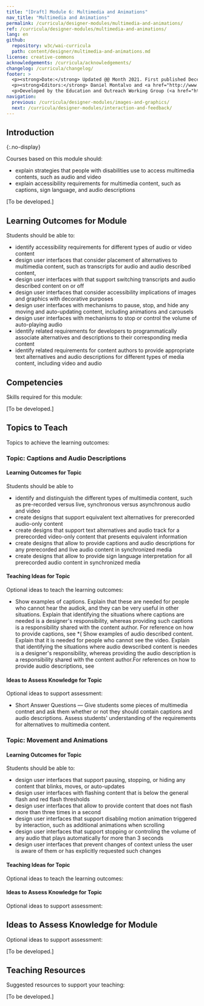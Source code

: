 ```yaml
---
title: "[Draft] Module 6: Multimedia and Animations"
nav_title: "Multimedia and Animations"
permalink: /curricula/designer-modules/multimedia-and-animations/
ref: /curricula/designer-modules/multimedia-and-animations/
lang: en
github:
  repository: w3c/wai-curricula
  path: content/designer/multimedia-and-animations.md
license: creative-commons
acknowledgements: /curricula/acknowledgements/
changelog: /curricula/changelog/
footer: >
  <p><strong>Date:</strong> Updated @@ Month 2021. First published December 2019. CHANGELOG</p>
  <p><strong>Editors:</strong> Daniel Montalvo and <a href="http://www.w3.org/People/shadi/">Shadi Abou-Zahra</a>. Contributors: <a href="https://www.w3.org/WAI/EO/EOWG-members">EOWG Participants</a>. ACKNOWLEDGEMENTS lists contributors and credits.</p>
  <p>Developed by the Education and Outreach Working Group (<a href="http://www.w3.org/WAI/EO/">EOWG</a>). Developed with support from the <a href="https://www.w3.org/WAI/about/projects/wai-guide/">WAI-Guide Project</a> funded by the European Commission (EC) under the Horizon 2020 program (Grant Agreement 822245).</p>
navigation:
  previous: /curricula/designer-modules/images-and-graphics/
  next: /curricula/designer-modules/interaction-and-feedback/
---
```


## Introduction
{:.no-display}

Courses based on this module should:

* explain strategies that people with disabilities use to access multimedia contents, such as audio and video
* explain accessibility requirements for multimedia content, such as captions, sign language, and audio descriptions


[To be developed.]

## Learning Outcomes for Module

Students should be able to:

* identify accessibility requirements for different types of audio or video content
* design user interfaces that consider placement of alternatives to multimedia content, such as transcripts for audio and audio described content,
* design user interfaces with that support switching transcripts and audio described content on or off
* design user interfaces that consider accessibility implications of images and graphics with decorative purposes
* design user interfaces with mechanisms to pause, stop, and hide any moving and auto-updating content, including animations and carousels
* design user interfaces with mechanisms to stop or control the volume of auto-playing audio
* identify related requirements for developers to programmatically associate alternatives and descriptions to their corresponding media content
* identify related requirements for content authors to provide appropriate text alternatives and audio descriptions for different types of media content, including video and audio

## Competencies

Skills required for this module:

[To be developed.]

## Topics to Teach

Topics to achieve the learning outcomes:

### Topic: Captions and Audio Descriptions

#### Learning Outcomes for Topic

Students should be able to

* identify and distinguish the different types of multimedia content, such as pre-recorded versus live, synchronous versus asynchronous audio and video
* create designs that support equivalent text alternatives for prerecorded audio-only content
* create designs that support text alternatives and audio track for a prerecorded video-only content that presents equivalent information
* create designs that allow to provide captions and audio descriptions for any prerecorded and live audio content in synchronized media
* create designs that allow to provide sign language interpretation for all prerecorded audio content in synchronized media

#### Teaching Ideas for Topic

Optional ideas to teach the learning outcomes:

* Show examples of captions. Explain that these are needed for people who cannot hear the audiok, and they can be very useful in other situations. Explain that identifying the situations where captions are needed is a designer's responsibility, whereas providing such captions is a responsibility shared with  the content author. For reference on how to provide captions, see
*( Show examples of audio described content. Explain that it is needed for people who cannot see the video. Explain that identifying the situations where audio dewscribed content is needes is a designer's responsibility, whereas providing the audio description is a responsibility shared with the content author.For references on how to provide audio descriptions, see

#### Ideas to Assess Knowledge for Topic

Optional ideas to support assessment:

* Short Answer Questions &mdash; Give students some pieces of multimedia contnet and ask them whether or not they should contain captions and audio descriptions. Assess students' understanding of the requirements for alternatives to multimedia content.

### Topic: Movement and Animations

#### Learning Outcomes for Topic

Students should be able to:

*  design user interfaces that support pausing, stopping, or hiding any content that blinks, moves, or auto-updates
* design user interfaces with flashing content that is below the general flash and red flash thresholds
* design user interfaces that allow to provide content that does not flash more than three times in a second
* design user interfaces that support disabling motion animation triggered by interaction, such as additional animations when scrolling
* design user interfaces that support stopping or controling the volume of any audio that plays automatically for more than 3 seconds
* design user interfaces that prevent changes of context unless the user is aware of them or has explicitly requested such changes

#### Teaching Ideas for Topic

Optional ideas to teach the learning outcomes:

#### Ideas to Assess Knowledge for Topic

Optional ideas to support assessment:

## Ideas to Assess Knowledge for Module

Optional ideas to support assessment:

[To be developed.]

## Teaching Resources

Suggested resources to support your teaching:

[To be developed.]
